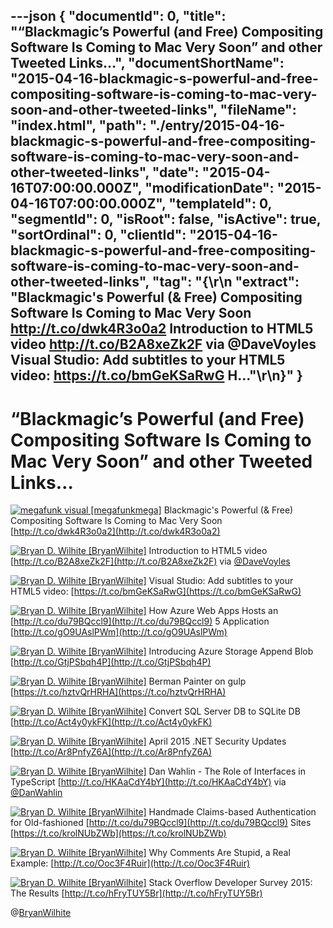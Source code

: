 ---json
{
  "documentId": 0,
  "title": "“Blackmagic’s Powerful (and Free) Compositing Software Is Coming to Mac Very Soon” and other Tweeted Links…",
  "documentShortName": "2015-04-16-blackmagic-s-powerful-and-free-compositing-software-is-coming-to-mac-very-soon-and-other-tweeted-links",
  "fileName": "index.html",
  "path": "./entry/2015-04-16-blackmagic-s-powerful-and-free-compositing-software-is-coming-to-mac-very-soon-and-other-tweeted-links",
  "date": "2015-04-16T07:00:00.000Z",
  "modificationDate": "2015-04-16T07:00:00.000Z",
  "templateId": 0,
  "segmentId": 0,
  "isRoot": false,
  "isActive": true,
  "sortOrdinal": 0,
  "clientId": "2015-04-16-blackmagic-s-powerful-and-free-compositing-software-is-coming-to-mac-very-soon-and-other-tweeted-links",
  "tag": "{\r\n  \"extract\": \"Blackmagic's Powerful (& Free) Compositing Software Is Coming to Mac Very Soon http://t.co/dwk4R3o0a2   Introduction to HTML5 video http://t.co/B2A8xeZk2F via @DaveVoyles   Visual Studio: Add subtitles to your HTML5 video: https://t.co/bmGeKSaRwG   H...\"\r\n}"
}
---

# “Blackmagic’s Powerful (and Free) Compositing Software Is Coming to Mac Very Soon” and other Tweeted Links…

[<img alt="megafunk visual [megafunkmega]" src="https://songhay.blob.core.windows.net/shared-social-twitter/megafunkmega.jpg">](http://t.co/J9qAckguVs "megafunk visual [megafunkmega]") <span data-ng-bind-html="i.Text" class="ng-binding">Blackmagic's Powerful (& Free) Compositing Software Is Coming to Mac Very Soon [http://t.co/dwk4R3o0a2](http://t.co/dwk4R3o0a2)</span>

[<img alt="Bryan D. Wilhite [BryanWilhite]" src="https://songhay.blob.core.windows.net/shared-social-twitter/BryanWilhite.jpeg">](http://t.co/UNdqV0Z1zz "Bryan D. Wilhite [BryanWilhite]") <span data-ng-bind-html="i.Text" class="ng-binding">Introduction to HTML5 video [http://t.co/B2A8xeZk2F](http://t.co/B2A8xeZk2F) via [@DaveVoyles](http://twitter.com/DaveVoyles)</span>

[<img alt="Bryan D. Wilhite [BryanWilhite]" src="https://songhay.blob.core.windows.net/shared-social-twitter/BryanWilhite.jpeg">](http://t.co/UNdqV0Z1zz "Bryan D. Wilhite [BryanWilhite]") <span data-ng-bind-html="i.Text" class="ng-binding">Visual Studio: Add subtitles to your HTML5 video: [https://t.co/bmGeKSaRwG](https://t.co/bmGeKSaRwG)</span>

[<img alt="Bryan D. Wilhite [BryanWilhite]" src="https://songhay.blob.core.windows.net/shared-social-twitter/BryanWilhite.jpeg">](http://t.co/UNdqV0Z1zz "Bryan D. Wilhite [BryanWilhite]") <span data-ng-bind-html="i.Text" class="ng-binding">How Azure Web Apps Hosts an [http://t.co/du79BQccl9](http://t.co/du79BQccl9) 5 Application [http://t.co/gO9UAslPWm](http://t.co/gO9UAslPWm)</span>

[<img alt="Bryan D. Wilhite [BryanWilhite]" src="https://songhay.blob.core.windows.net/shared-social-twitter/BryanWilhite.jpeg">](http://t.co/UNdqV0Z1zz "Bryan D. Wilhite [BryanWilhite]") <span data-ng-bind-html="i.Text" class="ng-binding">Introducing Azure Storage Append Blob [http://t.co/GtjPSbqh4P](http://t.co/GtjPSbqh4P)</span>

[<img alt="Bryan D. Wilhite [BryanWilhite]" src="https://songhay.blob.core.windows.net/shared-social-twitter/BryanWilhite.jpeg">](http://t.co/UNdqV0Z1zz "Bryan D. Wilhite [BryanWilhite]") <span data-ng-bind-html="i.Text" class="ng-binding">Berman Painter on gulp [https://t.co/hztvQrHRHA](https://t.co/hztvQrHRHA)</span>

[<img alt="Bryan D. Wilhite [BryanWilhite]" src="https://songhay.blob.core.windows.net/shared-social-twitter/BryanWilhite.jpeg">](http://t.co/UNdqV0Z1zz "Bryan D. Wilhite [BryanWilhite]") <span data-ng-bind-html="i.Text" class="ng-binding">Convert SQL Server DB to SQLite DB [http://t.co/Act4y0ykFK](http://t.co/Act4y0ykFK)</span>

[<img alt="Bryan D. Wilhite [BryanWilhite]" src="https://songhay.blob.core.windows.net/shared-social-twitter/BryanWilhite.jpeg">](http://t.co/UNdqV0Z1zz "Bryan D. Wilhite [BryanWilhite]") <span data-ng-bind-html="i.Text" class="ng-binding">April 2015 .NET Security Updates [http://t.co/Ar8PnfyZ6A](http://t.co/Ar8PnfyZ6A)</span>

[<img alt="Bryan D. Wilhite [BryanWilhite]" src="https://songhay.blob.core.windows.net/shared-social-twitter/BryanWilhite.jpeg">](http://t.co/UNdqV0Z1zz "Bryan D. Wilhite [BryanWilhite]") <span data-ng-bind-html="i.Text" class="ng-binding">Dan Wahlin - The Role of Interfaces in TypeScript [http://t.co/HKAaCdY4bY](http://t.co/HKAaCdY4bY) via [@DanWahlin](http://twitter.com/DanWahlin)</span>

[<img alt="Bryan D. Wilhite [BryanWilhite]" src="https://songhay.blob.core.windows.net/shared-social-twitter/BryanWilhite.jpeg">](http://t.co/UNdqV0Z1zz "Bryan D. Wilhite [BryanWilhite]") <span data-ng-bind-html="i.Text" class="ng-binding">Handmade Claims-based Authentication for Old-fashioned [http://t.co/du79BQccl9](http://t.co/du79BQccl9) Sites [https://t.co/krolNUbZWb](https://t.co/krolNUbZWb)</span>

[<img alt="Bryan D. Wilhite [BryanWilhite]" src="https://songhay.blob.core.windows.net/shared-social-twitter/BryanWilhite.jpeg">](http://t.co/UNdqV0Z1zz "Bryan D. Wilhite [BryanWilhite]") <span data-ng-bind-html="i.Text" class="ng-binding">Why Comments Are Stupid, a Real Example: [http://t.co/Ooc3F4Ruir](http://t.co/Ooc3F4Ruir)</span>

[<img alt="Bryan D. Wilhite [BryanWilhite]" src="https://songhay.blob.core.windows.net/shared-social-twitter/BryanWilhite.jpeg">](http://t.co/UNdqV0Z1zz "Bryan D. Wilhite [BryanWilhite]") <span data-ng-bind-html="i.Text" class="ng-binding">Stack Overflow Developer Survey 2015: The Results [http://t.co/hFryTUY5Br](http://t.co/hFryTUY5Br)</span>

@[BryanWilhite](https://twitter.com/BryanWilhite)
